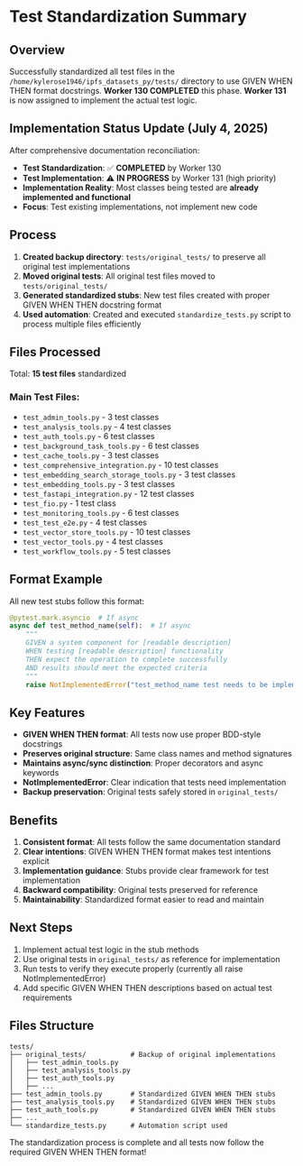 # Test Standardization Summary

## Overview
Successfully standardized all test files in the `/home/kylerose1946/ipfs_datasets_py/tests/` directory to use GIVEN WHEN THEN format docstrings. **Worker 130 COMPLETED** this phase. **Worker 131** is now assigned to implement the actual test logic.

## Implementation Status Update (July 4, 2025)
After comprehensive documentation reconciliation:
- **Test Standardization**: ✅ **COMPLETED** by Worker 130
- **Test Implementation**: ⚠️ **IN PROGRESS** by Worker 131 (high priority)
- **Implementation Reality**: Most classes being tested are **already implemented and functional**
- **Focus**: Test existing implementations, not implement new code

## Process
1. **Created backup directory**: `tests/original_tests/` to preserve all original test implementations
2. **Moved original tests**: All original test files moved to `tests/original_tests/`
3. **Generated standardized stubs**: New test files created with proper GIVEN WHEN THEN docstring format
4. **Used automation**: Created and executed `standardize_tests.py` script to process multiple files efficiently

## Files Processed
Total: **15 test files** standardized

### Main Test Files:
- `test_admin_tools.py` - 3 test classes
- `test_analysis_tools.py` - 4 test classes  
- `test_auth_tools.py` - 6 test classes
- `test_background_task_tools.py` - 6 test classes
- `test_cache_tools.py` - 3 test classes
- `test_comprehensive_integration.py` - 10 test classes
- `test_embedding_search_storage_tools.py` - 3 test classes
- `test_embedding_tools.py` - 3 test classes
- `test_fastapi_integration.py` - 12 test classes
- `test_fio.py` - 1 test class
- `test_monitoring_tools.py` - 6 test classes
- `test_test_e2e.py` - 4 test classes
- `test_vector_store_tools.py` - 10 test classes
- `test_vector_tools.py` - 4 test classes
- `test_workflow_tools.py` - 5 test classes

## Format Example
All new test stubs follow this format:

```python
@pytest.mark.asyncio  # If async
async def test_method_name(self):  # If async
    """
    GIVEN a system component for [readable description]
    WHEN testing [readable description] functionality
    THEN expect the operation to complete successfully
    AND results should meet the expected criteria
    """
    raise NotImplementedError("test_method_name test needs to be implemented")
```

## Key Features
- **GIVEN WHEN THEN format**: All tests now use proper BDD-style docstrings
- **Preserves original structure**: Same class names and method signatures
- **Maintains async/sync distinction**: Proper decorators and async keywords
- **NotImplementedError**: Clear indication that tests need implementation
- **Backup preservation**: Original tests safely stored in `original_tests/`

## Benefits
1. **Consistent format**: All tests follow the same documentation standard
2. **Clear intentions**: GIVEN WHEN THEN format makes test intentions explicit
3. **Implementation guidance**: Stubs provide clear framework for test implementation
4. **Backward compatibility**: Original tests preserved for reference
5. **Maintainability**: Standardized format easier to read and maintain

## Next Steps
1. Implement actual test logic in the stub methods
2. Use original tests in `original_tests/` as reference for implementation
3. Run tests to verify they execute properly (currently all raise NotImplementedError)
4. Add specific GIVEN WHEN THEN descriptions based on actual test requirements

## Files Structure
```
tests/
├── original_tests/           # Backup of original implementations
│   ├── test_admin_tools.py
│   ├── test_analysis_tools.py
│   ├── test_auth_tools.py
│   ├── ...
├── test_admin_tools.py       # Standardized GIVEN WHEN THEN stubs
├── test_analysis_tools.py    # Standardized GIVEN WHEN THEN stubs
├── test_auth_tools.py        # Standardized GIVEN WHEN THEN stubs
├── ...
└── standardize_tests.py      # Automation script used
```

The standardization process is complete and all tests now follow the required GIVEN WHEN THEN format!
